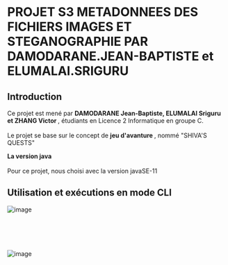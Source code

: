 # PROJET S3 METADONNEES DES FICHIERS IMAGES ET STEGANOGRAPHIE PAR DAMODARANE.JEAN-BAPTISTE et ELUMALAI.SRIGURU

## Introduction
Ce projet est mené par <b> DAMODARANE Jean-Baptiste, ELUMALAI Sriguru et ZHANG Victor </b>, étudiants en Licence 2 Informatique en groupe C.
<br></br>
Le projet se base sur le concept de <b>  jeu d'avanture </b>, nommé "SHIVA'S QUESTS"

**La version java**
<br></br>
Pour ce projet, nous choisi avec la version javaSE-11

## Utilisation et exécutions en mode CLI
![image](https://user-images.githubusercontent.com/91695685/154872516-fe540c98-9687-41ef-8fc8-783ed511b1c7.png)
<br></br>
<br></br>
<br></br>
![image](https://user-images.githubusercontent.com/91695685/154872688-5eacbc65-6e6a-45c2-9b3d-c375be67f833.png)


